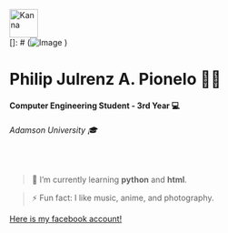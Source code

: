 <img src="https://emoji.gg/assets/emoji/KannaSip.png" alt="Kanna" height="50" /><br/>
[]: # (![Image](https://emoji.gg/assets/emoji/KannaSip.png) )
#  Philip Julrenz A. Pionelo 👨‍💼
#### Computer Engineering Student - 3rd Year 💻 <br/>
###### Adamson University 🎓
<br/>

> 🤖 I’m currently learning **python** and **html**.

> ⚡ Fun fact: I like music, anime, and photography.


[Here is my facebook account!](https://www.facebook.com/philipjulrenzpionelo/)

<!--
**Philippians/philippians** is a ✨ _special_ ✨ repository because its `README.md` (this file) appears on your GitHub profile.

Here are some ideas to get you started:

- 🔭 I’m currently working on ...
- 🌱 I’m currently learning ...
- 👯 I’m looking to collaborate on ...
- 🤔 I’m looking for help with ...
- 💬 Ask me about ...
- 📫 How to reach me: ...
- 😄 Pronouns: ...
- ⚡ Fun fact: ...
-->
